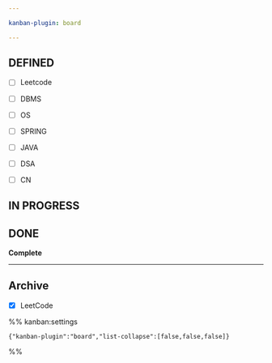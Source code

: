 ```yaml
---

kanban-plugin: board

---
```


## DEFINED

- [ ] Leetcode
- [ ] DBMS
- [ ] OS
- [ ] SPRING
- [ ] JAVA
- [ ] DSA
- [ ] CN


## IN PROGRESS



## DONE

**Complete**


***

## Archive

- [x] LeetCode

%% kanban:settings
```
{"kanban-plugin":"board","list-collapse":[false,false,false]}
```
%%